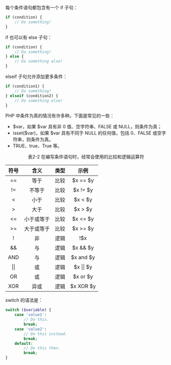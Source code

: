 每个条件语句都包含有一个 if 子句：

```php
if (condition) {
    // Do something!
}
```

if 也可以有 else 子句：

```php
if (condition) {
    // Do something!
} else {
    // Do something else!
}
```

elseif 子句允许添加更多条件：

```php
if (condition1) {
    // Do something!
} elseif (condition2) {
    // Do something else!
}
```

PHP 中条件为真的情况有许多种。下面是常见的一些：

+ $var，如果 $var 具有非 0 值、空字符串、FALSE 或 NULL，则条件为真；
+ isset($var)，如果 $var 具有不同于 NULL 的任何值，包括 0、FALSE 或空字符串，则条件为真。
+ TRUE、true、True 等。

<center>表2-2 在编写条件语句时，经常会使用的比较和逻辑运算符</center>

| 符号 | 含义 | 类型 | 示例 |
| :-: | :-: | :-: | :-: |
| == | 等于 | 比较 | $x == $y |
| != | 不等于 | 比较 | $x != $y |
| < | 小于 | 比较 | $x < $y |
| > | 大于 | 比较 | $x > $y |
| <= | 小于或等于 | 比较 | $x <= $y |
| >= | 大于或等于 | 比较 | $x >= $y |
| ! | 非 | 逻辑 | !$x |
| && | 与 | 逻辑 | $x && $y |
| AND | 与 | 逻辑 | $x and $y |
| \|\| | 或 | 逻辑 | $x \|\| $y |
| OR | 或 | 逻辑 | $x or $y |
| XOR | 异或 | 逻辑 | $x XOR $y |

switch 的语法是：

```php
switch ($variable) {
    case 'value1':
        // Do this.
        break;
    case 'value2':
        // Do this instead.
        break;
    default:
        // Do this then.
        break;
}
```

